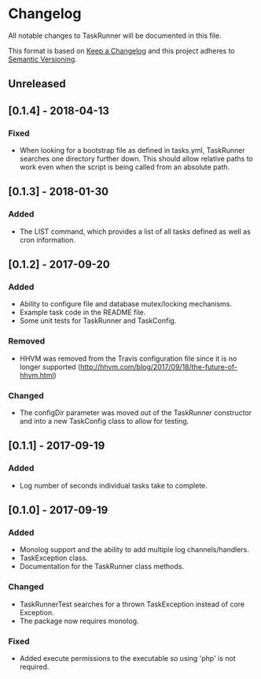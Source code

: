 # Changelog
All notable changes to TaskRunner will be documented in this file.

This format is based on [Keep a Changelog](http://keepachangelog.com/en/1.0.0/)
and this project adheres to [Semantic Versioning](http://semver.org/spec/v2.0.0.html).

## Unreleased

## [0.1.4] - 2018-04-13
### Fixed
- When looking for a bootstrap file as defined in tasks.yml, TaskRunner searches one directory further down. This should allow relative paths to work even when the script is being called from an absolute path.

## [0.1.3] - 2018-01-30
### Added
- The LIST command, which provides a list of all tasks defined as well as cron information.

## [0.1.2] - 2017-09-20
### Added
- Ability to configure file and database mutex/locking mechanisms.
- Example task code in the README file.
- Some unit tests for TaskRunner and TaskConfig.

### Removed
- HHVM was removed from the Travis configuration file since it is no longer supported (http://hhvm.com/blog/2017/09/18/the-future-of-hhvm.html)

### Changed
- The configDir parameter was moved out of the TaskRunner constructor and into a new TaskConfig class to allow for testing.

## [0.1.1] - 2017-09-19
### Added
- Log number of seconds individual tasks take to complete.

## [0.1.0] - 2017-09-19
### Added
- Monolog support and the ability to add multiple log channels/handlers.
- TaskException class.
- Documentation for the TaskRunner class methods.

### Changed
- TaskRunnerTest searches for a thrown TaskException instead of core Exception.
- The package now requires monolog.

### Fixed
- Added execute permissions to the executable so using 'php' is not required.
